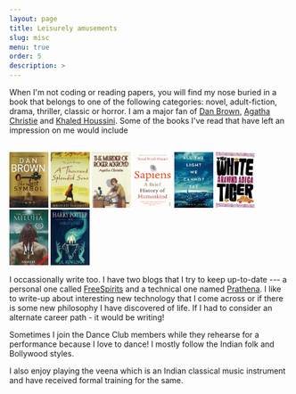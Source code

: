 ```yaml
---
layout: page
title: Leisurely amusements
slug: misc
menu: true
order: 5
description: >
---
```


  When I'm not coding or reading papers, you will find my nose buried in a book that belongs to one of the following categories: novel, adult-fiction, drama, thriller, classic or horror. I am a major fan of [Dan Brown](http://danbrown.com/), [Agatha Christie](https://www.agathachristie.com/) and [Khaled Houssini](https://khaledhosseini.com/). Some of the books I've read that have left an impression on me would include 

<br>
<img src="/assets/img/lost-symbol.jpg" height = "100" width="70"/>  <img src="/assets/img/suns.jpg" height = "100" width="70"/>    <img src="/assets/img/murder.jpg" height = "100" width="70"/>   <img src="/assets/img/sapiens.png" height = "100" width = "70"/>    <img src="/assets/img/light.jpeg" height = "100" width = "70"/> <img src="/assets/img/white-tiger.jpeg" height = "100" width = "70"/> <img src="/assets/img/meluha.jpg" height = "100" width = "70"/>  <img src="/assets/img/hp.jpeg" height = "100" width = "70"/>
<br>

  I occassionally write too. I have two blogs that I try to keep up-to-date --- a personal one called [FreeSpirits](https://96pratheek.wordpress.com/) and a technical one named [Prathena](https://medium.com/prathena). I like to write-up about interesting new technology that I come across or if there is some new philosophy I have discovered of life. If I had to consider an alternate career path - it would be writing! 

  Sometimes I join the Dance Club members while they rehearse for a performance because I love to dance! I mostly follow the Indian folk and Bollywood styles. 

  I also enjoy playing the veena which is an Indian classical music instrument and have received formal training for the same.

